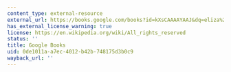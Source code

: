 ```yaml
---
content_type: external-resource
external_url: https://books.google.com/books?id=kXsCAAAAYAAJ&dq=eliza%20acton%20modern%20cookery%20for%20private%20families&pg=PR3#v=onepage&q&f=false
has_external_license_warning: true
license: https://en.wikipedia.org/wiki/All_rights_reserved
status: ''
title: Google Books
uid: 0de1011a-a7ec-4012-b42b-748175d3b0c9
wayback_url: ''
---
```


